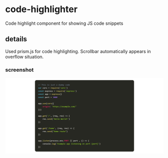 # code-highlighter
Code highlight component for showing JS code snippets

## details
Used prism.js for code highlighting.
Scrollbar automatically appears in overflow situation. 

### screenshot
![](./screenshot.png)
